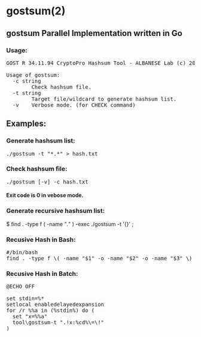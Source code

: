 # gostsum(2)
## gostsum Parallel Implementation written in Go

### Usage:
<pre>
GOST R 34.11.94 CryptoPro Hashsum Tool - ALBANESE Lab (c) 2020-2021

Usage of gostsum:
  -c string
        Check hashsum file.
  -t string
        Target file/wildcard to generate hashsum list.
  -v    Verbose mode. (for CHECK command)
</pre>

## Examples:
### Generate hashsum list:
<pre>
./gostsum -t "*.*" > hash.txt
</pre>

### Check hashsum file:
<pre>
./gostsum [-v] -c hash.txt
</pre>
#### Exit code is 0 in vebose mode. 

### Generate recursive hashsum list:
$ find . -type f \( -name "*.*" \) -exec ./gostsum -t '{}' \; 
### Recusive Hash in Bash:
<pre>
#/bin/bash
find . -type f \( -name "$1" -o -name "$2" -o -name "$3" \) -exec ./gostsum -t '{}' \;
</pre>

### Recusive Hash in Batch:
<pre>
@ECHO OFF

set stdin=%*
setlocal enabledelayedexpansion
for /r %%a in (%stdin%) do (
  set "x=%%a"
  tool\gostsum-t ".!x:%cd%\=\!"
)</pre>
